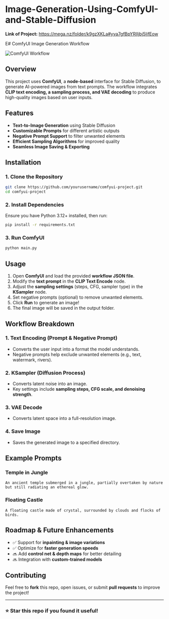# Image-Generation-Using-ComfyUI-and-Stable-Diffusion

**Link of Project:** https://mega.nz/folder/k9gzXKLa#yva7gfBpYRIIjbj5ljfEow



E# ComfyUI Image Generation Workflow

![ComfyUI Workflow](path-to-screenshot.png)  

## Overview
This project uses **ComfyUI**, a **node-based** interface for Stable Diffusion, to generate AI-powered images from text prompts. The workflow integrates **CLIP text encoding, a sampling process, and VAE decoding** to produce high-quality images based on user inputs.

## Features
- **Text-to-Image Generation** using Stable Diffusion
- **Customizable Prompts** for different artistic outputs
- **Negative Prompt Support** to filter unwanted elements
- **Efficient Sampling Algorithms** for improved quality
- **Seamless Image Saving & Exporting**

## Installation
### 1. Clone the Repository
```sh
git clone https://github.com/yourusername/comfyui-project.git
cd comfyui-project
```
### 2. Install Dependencies
Ensure you have Python 3.12+ installed, then run:
```sh
pip install -r requirements.txt
```

### 3. Run ComfyUI
```sh
python main.py
```

## Usage
1. Open **ComfyUI** and load the provided **workflow JSON file**.
2. Modify the **text prompt** in the **CLIP Text Encode** node.
3. Adjust the **sampling settings** (steps, CFG, sampler type) in the **KSampler** node.
4. Set negative prompts (optional) to remove unwanted elements.
5. Click **Run** to generate an image!
6. The final image will be saved in the output folder.

## Workflow Breakdown
### **1. Text Encoding (Prompt & Negative Prompt)**
- Converts the user input into a format the model understands.
- Negative prompts help exclude unwanted elements (e.g., text, watermark, rivers).

### **2. KSampler (Diffusion Process)**
- Converts latent noise into an image.
- Key settings include **sampling steps, CFG scale, and denoising strength**.

### **3. VAE Decode**
- Converts latent space into a full-resolution image.

### **4. Save Image**
- Saves the generated image to a specified directory.

## Example Prompts
### **Temple in Jungle**
```plaintext
An ancient temple submerged in a jungle, partially overtaken by nature but still radiating an ethereal glow.
```
### **Floating Castle**
```plaintext
A floating castle made of crystal, surrounded by clouds and flocks of birds.
```

## Roadmap & Future Enhancements
- ✅ Support for **inpainting & image variations**
- ✅ Optimize for **faster generation speeds**
- 🔜 Add **control net & depth maps** for better detailing
- 🔜 Integration with **custom-trained models**

## Contributing
Feel free to **fork** this repo, open issues, or submit **pull requests** to improve the project!

---
### ⭐ Star this repo if you found it useful!

